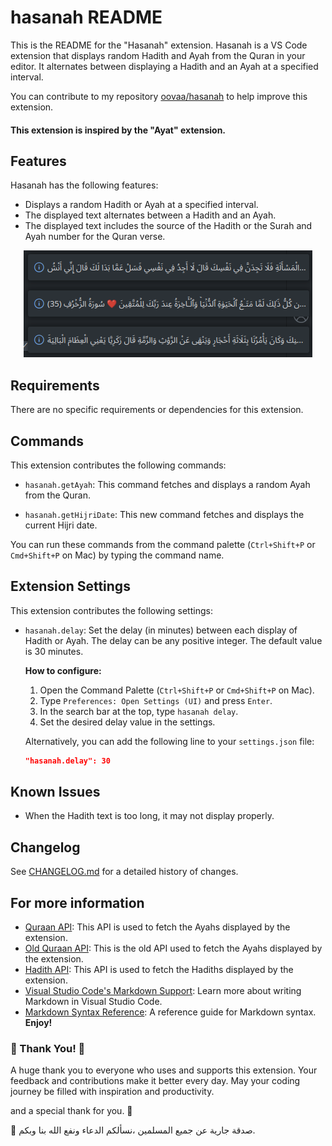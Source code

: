 # hasanah README

This is the README for the "Hasanah" extension. Hasanah is a VS Code extension that displays random Hadith and Ayah from the Quran in your editor. It alternates between displaying a Hadith and an Ayah at a specified interval.


You can contribute to my repository [oovaa/hasanah](https://github.com/oovaa/hasanah) to help improve this extension.


#### This extension is inspired by the "Ayat" extension.

## Features

Hasanah has the following features:

- Displays a random Hadith or Ayah at a specified interval.
- The displayed text alternates between a Hadith and an Ayah.
- The displayed text includes the source of the Hadith or the Surah and Ayah number for the Quran verse.



<p align="center">
  <img src="./hasanah/Screenshot_20240402_162846.png" alt="messages">
</p>
<!-- https://ibb.co/5kVBfZ7 -->

## Requirements

There are no specific requirements or dependencies for this extension.

## Commands

This extension contributes the following commands:

* `hasanah.getAyah`: This command fetches and displays a random Ayah from the Quran.

* `hasanah.getHijriDate`: This new command fetches and displays the current Hijri date.



You can run these commands from the command palette (`Ctrl+Shift+P` or `Cmd+Shift+P` on Mac) by typing the command name.

## Extension Settings

This extension contributes the following settings:

* `hasanah.delay`: Set the delay (in minutes) between each display of Hadith or Ayah. The delay can be any positive integer. The default value is 30 minutes.

  **How to configure:**
  1. Open the Command Palette (`Ctrl+Shift+P` or `Cmd+Shift+P` on Mac).
  2. Type `Preferences: Open Settings (UI)` and press `Enter`.
  3. In the search bar at the top, type `hasanah delay`.
  4. Set the desired delay value in the settings.

  Alternatively, you can add the following line to your `settings.json` file:
  ```json
  "hasanah.delay": 30
## Known Issues

- When the Hadith text is too long, it may not display properly.


## Changelog

See [CHANGELOG.md](./CHANGELOG.md) for a detailed history of changes.


## For more information

* [Quraan API](https://quranapi.pages.dev/api): This API is used to fetch the Ayahs displayed by the extension.
* [Old Quraan API](https://api.alquran.cloud/v1/surah): This is the old API used to fetch the Ayahs displayed by the extension.
* [Hadith API](https://api.hadith.gading.dev): This API is used to fetch the Hadiths displayed by the extension.
* [Visual Studio Code's Markdown Support](http://code.visualstudio.com/docs/languages/markdown): Learn more about writing Markdown in Visual Studio Code.
* [Markdown Syntax Reference](https://help.github.com/articles/markdown-basics/): A reference guide for Markdown syntax.
**Enjoy!**




### 🙏 Thank You! 🙏

A huge thank you to everyone who uses and supports this extension. Your feedback and contributions make it better every day. May your coding journey be filled with inspiration and productivity.

and a special thank for you. 🩷

💙 صدقة جارية عن جميع المسلمين ،نسألكم الدعاء ونفع الله بنا وبكم.